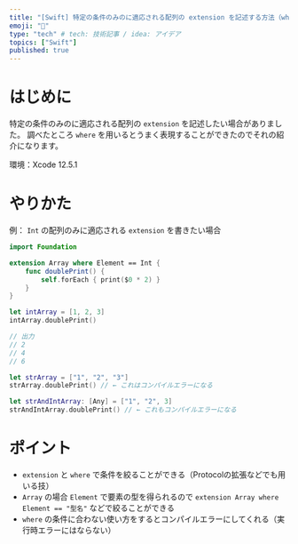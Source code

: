 ```yaml
---
title: "[Swift] 特定の条件のみのに適応される配列の extension を記述する方法（where）"
emoji: "🔖"
type: "tech" # tech: 技術記事 / idea: アイデア
topics: ["Swift"]
published: true
---
```

# はじめに

特定の条件のみのに適応される配列の `extension` を記述したい場合がありました。
調べたところ `where` を用いるとうまく表現することができたのでそれの紹介になります。

環境：Xcode 12.5.1

# やりかた

例： `Int` の配列のみに適応される `extension` を書きたい場合

```swift
import Foundation

extension Array where Element == Int {
    func doublePrint() {
        self.forEach { print($0 * 2) }
    }
}

let intArray = [1, 2, 3]
intArray.doublePrint()

// 出力
// 2
// 4
// 6

let strArray = ["1", "2", "3"]
strArray.doublePrint() // ← これはコンパイルエラーになる

let strAndIntArray: [Any] = ["1", "2", 3]
strAndIntArray.doublePrint() // ← これもコンパイルエラーになる
```

# ポイント
- `extension` と `where` で条件を絞ることができる（Protocolの拡張などでも用いる技）
- `Array` の場合 `Element` で要素の型を得られるので `extension Array where Element == "型名"` などで絞ることができる
- `where` の条件に合わない使い方をするとコンパイルエラーにしてくれる（実行時エラーにはならない）
